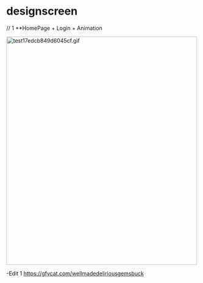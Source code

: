 # designscreen

// 1
**HomePage + Login + Animation

<a href="https://gifyu.com/image/SMryB"><img src="https://s7.gifyu.com/images/test17edcb849d6045cf.md.gif" alt="test17edcb849d6045cf.gif" border="0" 
                                             width="500" height="600"/></a>
                                             
-Edit 1 https://gfycat.com/wellmadedeliriousgemsbuck
